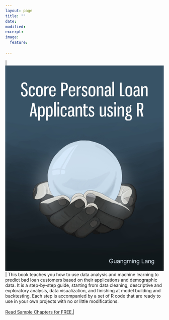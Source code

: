 ```yaml
---
layout: page
title: ""
date: 
modified:
excerpt:
image:
  feature:

---
```


| [![bookcover](score-loan-applicants.jpg)](https://leanpub.com/scorepersonalloanapplicantsusingr) | This book teaches you how to use data analysis and machine learning to predict bad loan customers based on their applications and demographic data. It is a step-by-step guide, starting from data cleaning, descriptive and exploratory analysis, data visualization, and finishing at model building and backtesting. Each step is accompanied by a set of R code that are ready to use in your own projects with no or little modifications. <br><br> [Read Sample Chapters for FREE.](https://leanpub.com/scorepersonalloanapplicantsusingr/read)|
